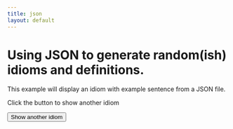 ```yaml
---
title: json
layout: default
---
```

<h1>Using JSON to generate random(ish) idioms and definitions.</h1>
<p>This example will display an idiom with example sentence from a JSON file.</p>
<p>Click the button to show another idiom</p>

<button id="myBtn">Show another idiom</button>
<p id="test"></p>
<script src="scripts.js"></script>
